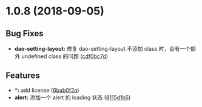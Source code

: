 <a name="1.0.8"></a>
# 1.0.8 (2018-09-05)


## Bug Fixes

- **dao-setting-layout:** 修复 dao-setting-layout 不添加 class 时，会有一个额外 undefined class 的问题
  ([cdf0bc7d](https://github.com/DaoCloud/dao-style-vue/commit/cdf0bc7d45c3c02fc53f0875151eb838c328a0f1))


## Features

- ***:** add license
  ([6bab0f2a](https://github.com/DaoCloud/dao-style-vue/commit/6bab0f2a30a3680e3f50fed6f8075373c4194307))
- **alert:** 添加一个 alert 的 loading 状态
  ([8115d1b5](https://github.com/DaoCloud/dao-style-vue/commit/8115d1b5ebc5ed91320422a40f82e5866eea311a))

